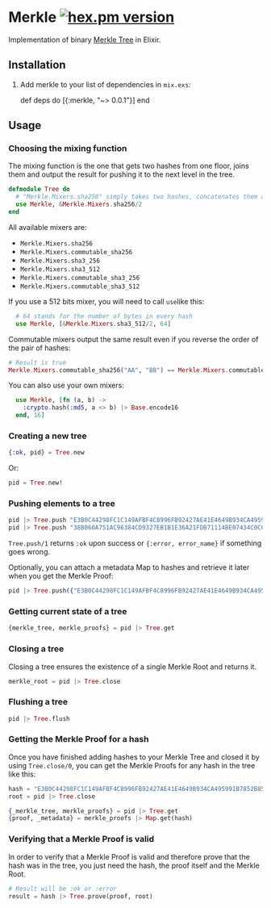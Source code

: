 # Merkle [![hex.pm version](https://img.shields.io/hexpm/v/plug.svg?style=flat)](https://hex.pm/packages/merkle)

Implementation of binary [Merkle Tree](https://en.wikipedia.org/wiki/Merkle_tree) in Elixir.

## Installation

  1. Add merkle to your list of dependencies in `mix.exs`:

        def deps do
          [{:merkle, "~> 0.0.1"}]
        end

## Usage

### Choosing the mixing function
The mixing function is the one that gets two hashes from one floor, joins them and output the result for pushing it to the next level in the tree.

```elixir
defmodule Tree do
  # "Merkle.Mixers.sha256" simply takes two hashes, concatenates them and calculates the SHA256 hash.
  use Merkle, &Merkle.Mixers.sha256/2
end
```

All available mixers are:
* `Merkle.Mixers.sha256`
* `Merkle.Mixers.commutable_sha256`
* `Merkle.Mixers.sha3_256`
* `Merkle.Mixers.sha3_512`
* `Merkle.Mixers.commutable_sha3_256`
* `Merkle.Mixers.commutable_sha3_512`

If you use a 512 bits mixer, you will need to call `use`like this:
```elixir
  # 64 stands for the number of bytes in every hash
  use Merkle, [&Merkle.Mixers.sha3_512/2, 64]
```

Commutable mixers output the same result even if you reverse the order of the pair of hashes:
```elixir
# Result is true
Merkle.Mixers.commutable_sha256("AA", "BB") == Merkle.Mixers.commutable_sha256("BB", "AA")
```

You can also use your own mixers:
```elixir
  use Merkle, [fn (a, b) ->
    :crypto.hash(:md5, a <> b) |> Base.encode16
  end, 16]
```

### Creating a new tree
```elixir
{:ok, pid} = Tree.new
```
Or:
```elixir
pid = Tree.new!
```

### Pushing elements to a tree
```elixir
pid |> Tree.push "E3B0C44298FC1C149AFBF4C8996FB92427AE41E4649B934CA495991B7852B855"
pid |> Tree.push "38B060A751AC96384CD9327EB1B1E36A21FDB71114BE07434C0CC7BF63F6E1DA"
```
`Tree.push/1` returns `:ok` upon success or `{:error, error_name}` if something goes wrong.

Optionally, you can attach a metadata Map to hashes and retrieve it later when you get the Merkle Proof:
```elixir
pid |> Tree.push({"E3B0C44298FC1C149AFBF4C8996FB92427AE41E4649B934CA495991B7852B855", %{foo: "bar"}})
```

### Getting current state of a tree
```elixir
{merkle_tree, merkle_proofs} = pid |> Tree.get
```

### Closing a tree
Closing a tree ensures the existence of a single Merkle Root and returns it.
```elixir
merkle_root = pid |> Tree.close
```

### Flushing a tree
```elixir
pid |> Tree.flush
```

### Getting the Merkle Proof for a hash
Once you have finished adding hashes to your Merkle Tree and closed it by using `Tree.close/0`, you can get the Merkle Proofs for any hash in the tree like this:
```elixir
hash = "E3B0C44298FC1C149AFBF4C8996FB92427AE41E4649B934CA495991B7852B855"
root = pid |> Tree.close

{_merkle_tree, merkle_proofs} = pid |> Tree.get
{proof, _metadata} = merkle_proofs |> Map.get(hash)
```

### Verifying that a Merkle Proof is valid
In order to verify that a Merkle Proof is valid and therefore prove that the hash was in the tree, you just need the hash, the proof itself and the Merkle Root.
```elixir
# Result will be :ok or :error
result = hash |> Tree.prove(proof, root)
```
